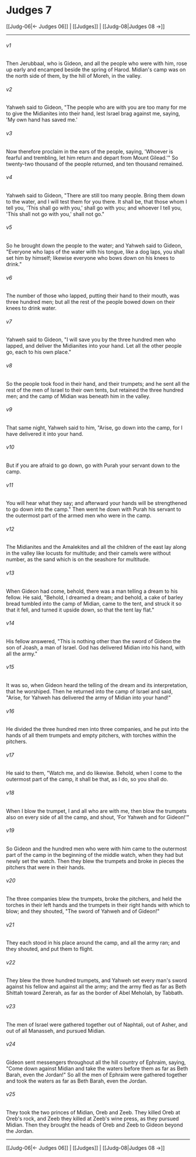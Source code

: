 # Judges 7

[[Judg-06|← Judges 06]] | [[Judges]] | [[Judg-08|Judges 08 →]]
***



###### v1 
Then Jerubbaal, who is Gideon, and all the people who were with him, rose up early and encamped beside the spring of Harod. Midian's camp was on the north side of them, by the hill of Moreh, in the valley. 

###### v2 
Yahweh said to Gideon, "The people who are with you are too many for me to give the Midianites into their hand, lest Israel brag against me, saying, 'My own hand has saved me.' 

###### v3 
Now therefore proclaim in the ears of the people, saying, 'Whoever is fearful and trembling, let him return and depart from Mount Gilead.'" So twenty-two thousand of the people returned, and ten thousand remained. 

###### v4 
Yahweh said to Gideon, "There are still too many people. Bring them down to the water, and I will test them for you there. It shall be, that those whom I tell you, 'This shall go with you,' shall go with you; and whoever I tell you, 'This shall not go with you,' shall not go." 

###### v5 
So he brought down the people to the water; and Yahweh said to Gideon, "Everyone who laps of the water with his tongue, like a dog laps, you shall set him by himself; likewise everyone who bows down on his knees to drink." 

###### v6 
The number of those who lapped, putting their hand to their mouth, was three hundred men; but all the rest of the people bowed down on their knees to drink water. 

###### v7 
Yahweh said to Gideon, "I will save you by the three hundred men who lapped, and deliver the Midianites into your hand. Let all the other people go, each to his own place." 

###### v8 
So the people took food in their hand, and their trumpets; and he sent all the rest of the men of Israel to their own tents, but retained the three hundred men; and the camp of Midian was beneath him in the valley. 

###### v9 
That same night, Yahweh said to him, "Arise, go down into the camp, for I have delivered it into your hand. 

###### v10 
But if you are afraid to go down, go with Purah your servant down to the camp. 

###### v11 
You will hear what they say; and afterward your hands will be strengthened to go down into the camp." Then went he down with Purah his servant to the outermost part of the armed men who were in the camp. 

###### v12 
The Midianites and the Amalekites and all the children of the east lay along in the valley like locusts for multitude; and their camels were without number, as the sand which is on the seashore for multitude. 

###### v13 
When Gideon had come, behold, there was a man telling a dream to his fellow. He said, "Behold, I dreamed a dream; and behold, a cake of barley bread tumbled into the camp of Midian, came to the tent, and struck it so that it fell, and turned it upside down, so that the tent lay flat." 

###### v14 
His fellow answered, "This is nothing other than the sword of Gideon the son of Joash, a man of Israel. God has delivered Midian into his hand, with all the army." 

###### v15 
It was so, when Gideon heard the telling of the dream and its interpretation, that he worshiped. Then he returned into the camp of Israel and said, "Arise, for Yahweh has delivered the army of Midian into your hand!" 

###### v16 
He divided the three hundred men into three companies, and he put into the hands of all them trumpets and empty pitchers, with torches within the pitchers. 

###### v17 
He said to them, "Watch me, and do likewise. Behold, when I come to the outermost part of the camp, it shall be that, as I do, so you shall do. 

###### v18 
When I blow the trumpet, I and all who are with me, then blow the trumpets also on every side of all the camp, and shout, 'For Yahweh and for Gideon!'" 

###### v19 
So Gideon and the hundred men who were with him came to the outermost part of the camp in the beginning of the middle watch, when they had but newly set the watch. Then they blew the trumpets and broke in pieces the pitchers that were in their hands. 

###### v20 
The three companies blew the trumpets, broke the pitchers, and held the torches in their left hands and the trumpets in their right hands with which to blow; and they shouted, "The sword of Yahweh and of Gideon!" 

###### v21 
They each stood in his place around the camp, and all the army ran; and they shouted, and put them to flight. 

###### v22 
They blew the three hundred trumpets, and Yahweh set every man's sword against his fellow and against all the army; and the army fled as far as Beth Shittah toward Zererah, as far as the border of Abel Meholah, by Tabbath. 

###### v23 
The men of Israel were gathered together out of Naphtali, out of Asher, and out of all Manasseh, and pursued Midian. 

###### v24 
Gideon sent messengers throughout all the hill country of Ephraim, saying, "Come down against Midian and take the waters before them as far as Beth Barah, even the Jordan!" So all the men of Ephraim were gathered together and took the waters as far as Beth Barah, even the Jordan. 

###### v25 
They took the two princes of Midian, Oreb and Zeeb. They killed Oreb at Oreb's rock, and Zeeb they killed at Zeeb's wine press, as they pursued Midian. Then they brought the heads of Oreb and Zeeb to Gideon beyond the Jordan.

***
[[Judg-06|← Judges 06]] | [[Judges]] | [[Judg-08|Judges 08 →]]
